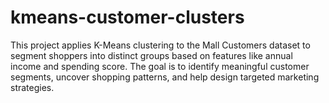 # kmeans-customer-clusters
This project applies K-Means clustering to the Mall Customers dataset to segment shoppers into distinct groups based on features like annual income and spending score. The goal is to identify meaningful customer segments, uncover shopping patterns, and help design targeted marketing strategies.
